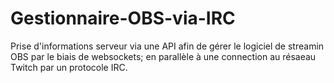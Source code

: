 # Gestionnaire-OBS-via-IRC
Prise d'informations serveur via une API afin de gérer le logiciel de streamin OBS par le biais de websockets; en parallèle à une connection au résaeau Twitch par un protocole IRC.
